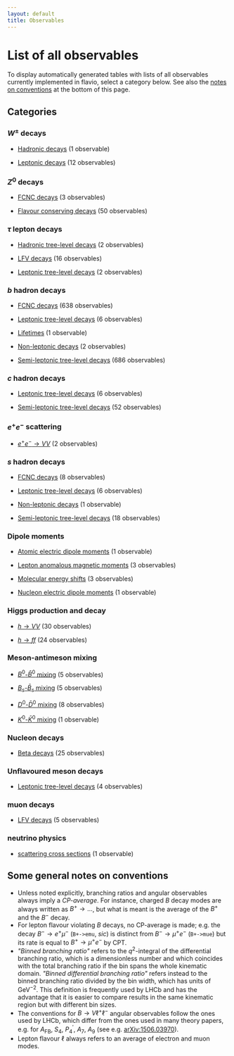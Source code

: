 ```yaml
---
layout: default
title: Observables
---
```


# List of all observables

To display automatically generated tables with lists of all observables
currently implemented in flavio, select a category below. See also the
[notes on conventions](#some-general-notes-on-conventions) at the bottom
of this page.

## Categories



### $W^\pm$ decays


- [Hadronic decays](obs/wpmdecays-hadronicdecays.html) (1 observable)

- [Leptonic decays](obs/wpmdecays-leptonicdecays.html) (12 observables)


### $Z^0$ decays


- [FCNC decays](obs/zdecays-fcncdecays.html) (3 observables)

- [Flavour conserving decays](obs/zdecays-flavourconservingdecays.html) (50 observables)


### $\tau$ lepton decays


- [Hadronic tree-level decays](obs/tauleptondecays-hadronictreeleveldecays.html) (2 observables)

- [LFV decays](obs/tauleptondecays-lfvdecays.html) (16 observables)

- [Leptonic tree-level decays](obs/tauleptondecays-leptonictreeleveldecays.html) (2 observables)


### $b$ hadron decays


- [FCNC decays](obs/bhadrondecays-fcncdecays.html) (638 observables)

- [Leptonic tree-level decays](obs/bhadrondecays-leptonictreeleveldecays.html) (6 observables)

- [Lifetimes](obs/bhadrondecays-lifetimes.html) (1 observable)

- [Non-leptonic decays](obs/bhadrondecays-nonleptonicdecays.html) (2 observables)

- [Semi-leptonic tree-level decays](obs/bhadrondecays-semileptonictreeleveldecays.html) (686 observables)


### $c$ hadron decays


- [Leptonic tree-level decays](obs/chadrondecays-leptonictreeleveldecays.html) (6 observables)

- [Semi-leptonic tree-level decays](obs/chadrondecays-semileptonictreeleveldecays.html) (52 observables)


### $e^+e^-$ scattering


- [$e^+e^-\to VV$](obs/eescattering-eetovv.html) (2 observables)


### $s$ hadron decays


- [FCNC decays](obs/shadrondecays-fcncdecays.html) (8 observables)

- [Leptonic tree-level decays](obs/shadrondecays-leptonictreeleveldecays.html) (6 observables)

- [Non-leptonic decays](obs/shadrondecays-nonleptonicdecays.html) (1 observable)

- [Semi-leptonic tree-level decays](obs/shadrondecays-semileptonictreeleveldecays.html) (18 observables)


### Dipole moments


- [Atomic electric dipole moments](obs/dipolemoments-atomicelectricdipolemoments.html) (1 observable)

- [Lepton anomalous magnetic moments](obs/dipolemoments-leptonanomalousmagneticmoments.html) (3 observables)

- [Molecular energy shifts](obs/dipolemoments-molecularenergyshifts.html) (3 observables)

- [Nucleon electric dipole moments](obs/dipolemoments-nucleonelectricdipolemoments.html) (1 observable)


### Higgs production and decay


- [$h\to VV$](obs/higgsproductionanddecay-htovv.html) (30 observables)

- [$h\to ff$](obs/higgsproductionanddecay-htoff.html) (24 observables)


### Meson-antimeson mixing


- [ $B^0$-$\bar B^0$ mixing](obs/mesonantimesonmixing-bbarbmixing.html) (5 observables)

- [ $B_s$-$\bar B_s$ mixing](obs/mesonantimesonmixing-bsbarbsmixing.html) (5 observables)

- [ $D^0$-$\bar D^0$ mixing](obs/mesonantimesonmixing-dbardmixing.html) (8 observables)

- [ $K^0$-$\bar K^0$ mixing](obs/mesonantimesonmixing-kbarkmixing.html) (1 observable)


### Nucleon decays


- [Beta decays](obs/nucleondecays-betadecays.html) (25 observables)


### Unflavoured meson decays


- [Leptonic tree-level decays](obs/unflavouredmesondecays-leptonictreeleveldecays.html) (4 observables)


### muon decays


- [LFV decays](obs/muondecays-lfvdecays.html) (5 observables)


### neutrino physics


- [scattering cross sections](obs/neutrinophysics-scatteringcrosssections.html) (1 observable)

## Some general notes on conventions

- Unless noted explicitly, branching ratios and angular observables always
imply a *CP-average*. For instance, charged $B$ decay modes are always written as
$B^+ \to \ldots$, but what is meant is the average of the $B^+$ and the $B^-$
decay.
- For lepton flavour violating $B$ decays, no CP-average is made; e.g. the
decay $B^-\to e^+\mu^-$ (`B+->emu`, *sic*) is distinct from
$B^-\to\mu^+e^-$ (`B+->mue`) but its rate is equal to $B^+\to \mu^+e^-$
by CPT.
- *"Binned branching ratio"* refers to the $q^2$-integral of the differential branching
ratio, which is a dimensionless number and which coincides with the total branching
ratio if the bin spans the whole kinematic domain. *"Binned differential branching ratio"*
refers instead to the binned branching ratio divided by the bin width, which
has units of GeV$^{-2}$. This definition is frequently used by LHCb and has the
advantage that it is easier  to  compare results in the same kinematic region
but with different bin sizes.
- The conventions for $B\to V\ell^+\ell^-$ angular observables follow the ones
used by LHCb, which differ from the ones used in many theory papers,
e.g. for $A_\text{FB}$, $S_4$, $P_4^\prime$, $A_7$, $A_9$
(see e.g. [arXiv:1506.03970](http://www.arxiv.org/abs/1506.03970)).
- Lepton flavour $\ell$ always refers to an average of electron and muon modes.


